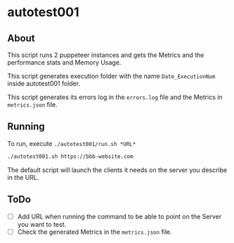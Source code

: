 # autotest001

## About

This script runs 2 puppeteer instances and gets the Metrics and the performance stats and Memory Usage.

This script generates execution folder with the name `Date_ExecutionNum` inside autotest001 folder.

This script generates its errors log in the `errors.log` file and the Metrics in `metrics.json` file.

## Running

To run, execute `./autotest001/run.sh *URL*`

~~~bash
./autotest001.sh https://bbb-website.com
~~~

The default script will launch the clients it needs on the server you describe in the URL.

## ToDo

- [ ] Add URL when running the command to be able to point on the Server you want to test.
- [ ] Check the generated Metrics in the `metrics.json` file.
